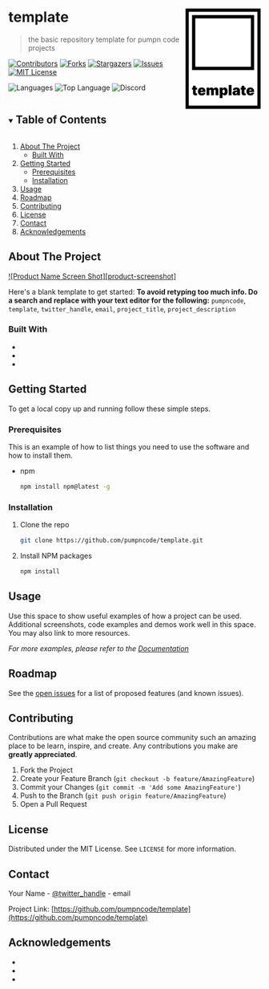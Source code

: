 # template <img src="media/images/logotransparent.png" title="template" alt="template logo" height="200px" align="right">

> the basic repository template for pumpn code projects

[![Contributors][contributors-shield]][contributors-url]
[![Forks][forks-shield]][forks-url]
[![Stargazers][stars-shield]][stars-url]
[![Issues][issues-shield]][issues-url]
[![MIT License][license-shield]][license-url]

![Languages][language-count-shield]
![Top Language][top-language-shield]
![Discord][discord-shield]

<!-- TABLE OF CONTENTS -->
<details open="open">
  <summary><h2 style="display: inline-block">Table of Contents</h2></summary>
  <ol>
    <li>
      <a href="#about-the-project">About The Project</a>
      <ul>
        <li><a href="#built-with">Built With</a></li>
      </ul>
    </li>
    <li>
      <a href="#getting-started">Getting Started</a>
      <ul>
        <li><a href="#prerequisites">Prerequisites</a></li>
        <li><a href="#installation">Installation</a></li>
      </ul>
    </li>
    <li><a href="#usage">Usage</a></li>
    <li><a href="#roadmap">Roadmap</a></li>
    <li><a href="#contributing">Contributing</a></li>
    <li><a href="#license">License</a></li>
    <li><a href="#contact">Contact</a></li>
    <li><a href="#acknowledgements">Acknowledgements</a></li>
  </ol>
</details>



<!-- ABOUT THE PROJECT -->
## About The Project

[![Product Name Screen Shot][product-screenshot]](https://example.com)

Here's a blank template to get started:
**To avoid retyping too much info. Do a search and replace with your text editor for the following:**
`pumpncode`, `template`, `twitter_handle`, `email`, `project_title`, `project_description`


### Built With

* []()
* []()
* []()



<!-- GETTING STARTED -->
## Getting Started

To get a local copy up and running follow these simple steps.

### Prerequisites

This is an example of how to list things you need to use the software and how to install them.
* npm
  ```sh
  npm install npm@latest -g
  ```

### Installation

1. Clone the repo
   ```sh
   git clone https://github.com/pumpncode/template.git
   ```
2. Install NPM packages
   ```sh
   npm install
   ```



<!-- USAGE EXAMPLES -->
## Usage

Use this space to show useful examples of how a project can be used. Additional screenshots, code examples and demos work well in this space. You may also link to more resources.

_For more examples, please refer to the [Documentation](https://example.com)_



<!-- ROADMAP -->
## Roadmap

See the [open issues](https://github.com/pumpncode/template/issues) for a list of proposed features (and known issues).



<!-- CONTRIBUTING -->
## Contributing

Contributions are what make the open source community such an amazing place to be learn, inspire, and create. Any contributions you make are **greatly appreciated**.

1. Fork the Project
2. Create your Feature Branch (`git checkout -b feature/AmazingFeature`)
3. Commit your Changes (`git commit -m 'Add some AmazingFeature'`)
4. Push to the Branch (`git push origin feature/AmazingFeature`)
5. Open a Pull Request



<!-- LICENSE -->
## License

Distributed under the MIT License. See `LICENSE` for more information.



<!-- CONTACT -->
## Contact

Your Name - [@twitter_handle](https://twitter.com/twitter_handle) - email

Project Link: [https://github.com/pumpncode/template](https://github.com/pumpncode/template)



<!-- ACKNOWLEDGEMENTS -->
## Acknowledgements

* []()
* []()
* []()

<!-- MARKDOWN LINKS & IMAGES -->
<!-- https://www.markdownguide.org/basic-syntax/#reference-style-links -->
[contributors-shield]: https://img.shields.io/github/contributors/pumpncode/template.svg?style=flat
[contributors-url]: https://github.com/pumpncode/template/graphs/contributors
[forks-shield]: https://img.shields.io/github/forks/pumpncode/template.svg?style=flat
[forks-url]: https://github.com/pumpncode/template/network/members
[stars-shield]: https://img.shields.io/github/stars/pumpncode/template.svg?style=flat
[stars-url]: https://github.com/pumpncode/template/stargazers
[issues-shield]: https://img.shields.io/github/issues/pumpncode/template.svg?style=flat
[issues-url]: https://github.com/pumpncode/template/issues
[license-shield]: https://img.shields.io/github/license/pumpncode/template.svg?style=flat
[license-url]: https://github.com/pumpncode/template/blob/master/LICENSE.txt
[language-count-shield]: https://img.shields.io/github/languages/count/pumpncode/template
[top-language-shield]: https://img.shields.io/github/languages/top/pumpncode/template
[discord-shield]: https://img.shields.io/discord/781324491182571530?label=discord
